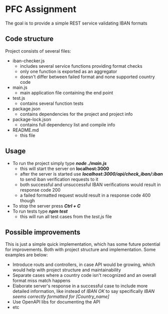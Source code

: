 # PFC Assignment
 The goal is to provide a simple REST service validating IBAN formats

## Code structure
 Project consists of several files:
 * iban-checker.js
   * includes several service functions providing format checks
   * only one function is exported as an aggregator
   * doesn't differ between failed format and none supported country code
 * main.js
   * main application file containing the end point 
 * test.js
   * contains several function tests
 * package.json
   * contains dependencies for the project and project info
 * package-lock.json
   * contains full dependency list and compile info
 * README.md
   * this file

## Usage
 * To run the project simply type ***node ./main.js***
   * this will start the server on **localhost:3000**
   * after the server is started use ***localhost:3000/api/check_iban/:iban*** to send iban verification requests to it
   * both successful and unsuccessful IBAN verifications would result in response code 200
   * a failed formatted request would result in a response code 400 though
 * To stop the server press ***Ctrl + C***
 * To run tests type ***npm test***
   * this will run all test cases from the *test.js* file

## Possible improvements
 This is just a simple quick implementation, which has some future potential for improvements. Both with project structure and implementation.
 Some examples are below:
 * Introduce routs and controllers, in case API would be growing, which would help with project structure and maintainability
 * Separate cases where a country code isn't recognized and an overall format miss match happens
 * Elaborate server's response in a successful case to include more detailed information, like instead of *IBAN OK* to say specifically *IBAN seems correctly formatted for [Country_name]*
 * Use OpenAPI libs for documenting the API
 * etc